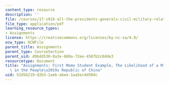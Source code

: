```yaml
---
content_type: resource
description: ''
file: /courses/17-s916-all-the-presidents-generals-civil-military-relations-in-the-us-and-beyond-january-iap-2020/52d5b219d2b31aebabee1aa5ec4d504c_MIT17_S916IAP20_Example1.pdf
file_type: application/pdf
learning_resource_types:
- Assignments
license: https://creativecommons.org/licenses/by-nc-sa/4.0/
ocw_type: OCWFile
parent_title: Assignments
parent_type: CourseSection
parent_uid: d9bdd530-8a3e-680a-72ee-4587b2c8dde3
resourcetype: Document
title: "Assignments: First Memo Student Example, The Likelihood of a Military Coup\
  \ in the People\u2019s Republic of China"
uid: 52d5b219-d2b3-1aeb-abee-1aa5ec4d504c
---
```

